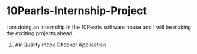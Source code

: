 # 10Pearls-Internship-Project
I am doing an internship in the 10Pearls software house and I will be making the exciting projects ahead.
1. Air Quality Index Checker Appliaction
